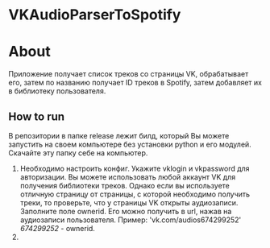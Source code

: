 # VKAudioParserToSpotify
# About
Приложение получает список треков со страницы VK, обрабатывает его, затем по названию получает ID треков в Spotify, затем добавляет их в библиотеку пользователя.
## How to run
В репозитории в папке release лежит билд, который Вы можете запустить на своем компьютере без установки python и его модулей. Скачайте эту папку себе на компьютер.
1. Необходимо настроить конфиг. Укажите vklogin и vkpassword для авторизации. Вы можете использовать любой аккаунт VK для получения библиотеки треков. Однако если вы используете отличную страницу от страницы, с которой необходимо получить треки, то проверьте, что у страницы VK открыты аудиозаписи. Заполните поле ownerid. Его можно получить в url, нажав на аудиозаписи пользователя. Пример: 'vk.com/audios674299252' *674299252* - ownerid.
2. 
